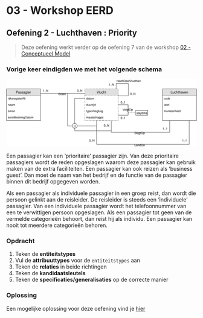 # 03 - Workshop EERD

## Oefening 2 - Luchthaven : Priority
> Deze oefening werkt verder op de oefening 7 van de workshop [02 - Conceptueel Model](../../02-zwakke_entiteiten/exercises/exercise-7.md)

### Vorige keer eindigden we met het volgende schema
<img src="../../02-zwakke_entiteiten/solutions/exercise-7.svg">

Een passagier kan een ‘prioritaire’ passagier zijn. Van deze prioritaire passagiers wordt de reden opgeslagen waarom deze passagier kan gebruik maken van de extra faciliteiten. Een passagier kan ook reizen als ‘business guest’. Dan moet de naam van het bedrijf en de functie van de passagier binnen dit bedrijf opgegeven worden.​

Als een passagier als individuele passagier in een groep reist, dan wordt die persoon gelinkt aan de reisleider. De reisleider is steeds een ‘individuele’ passagier. Van een individuele passagier wordt het telefoonnummer van een te verwittigen persoon opgeslagen. Als een passagier tot geen van de vermelde categorieën behoort, dan reist hij als individu. Een passagier kan nooit tot meerdere categorieën behoren.

### Opdracht
1. Teken de **entiteitstypes**
2. Vul de **attribuuttypes** voor de `entiteitstypes` aan
3. Teken de **relaties** in beide richtingen
4. Teken de **kandidaatsleutels**
5. Teken de **specificaties/generalisaties** op de correcte manier

### Oplossing
Een mogelijke oplossing voor deze oefening vind je [hier](../solutions/exercise-6.md)